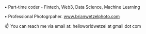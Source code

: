 • Part-time coder - Fintech, Web3, Data Science, Machine Learning

• Professional Photogrpaher. www.brianwetzelphoto.com

📫 You can reach me via email at: helloworldwetzel at gmail dot com

<!---
brianwetzel/brianwetzel is a ✨ special ✨ repository because its `README.md` (this file) appears on your GitHub profile.
You can click the Preview link to take a look at your changes.
--->
